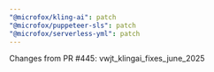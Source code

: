 ```yaml
---
"@microfox/kling-ai": patch
"@microfox/puppeteer-sls": patch
"@microfox/serverless-yml": patch
---
```


Changes from PR #445: vwjt_klingai_fixes_june_2025
